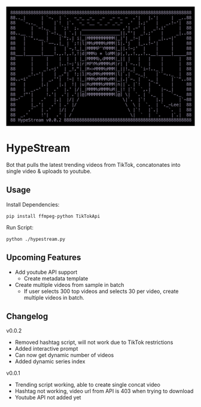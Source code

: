 ![HypeStream Screenshot](screen.jpg)

# HypeStream

Bot that pulls the latest trending videos from TikTok, concatonates into single video & uploads to youtube.

## Usage

Install Dependencies:

```
pip install ffmpeg-python TikTokApi
```

Run Script:

```
python ./hypestream.py
```

## Upcoming Features

- Add youtube API support
  - Create metadata template
- Create multiple videos from sample in batch
  - If user selects 300 top videos and selects 30 per video, create multiple videos in batch.

## Changelog

v0.0.2

- Removed hashtag script, will not work due to TikTok restrictions
- Added interactive prompt
- Can now get dynamic number of videos
- Added dynamic series index

v0.0.1

- Trending script working, able to create single concat video
- Hashtag not working, video url from API is 403 when trying to download
- Youtube API not added yet
